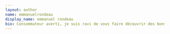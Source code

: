 ```yaml
---
layout: author
name: emmanuelrondeau
display_name: emmanuel rondeau
bio: Consommateur averti, je suis ravi de vous faire découvrir des bons plans.
---
```

